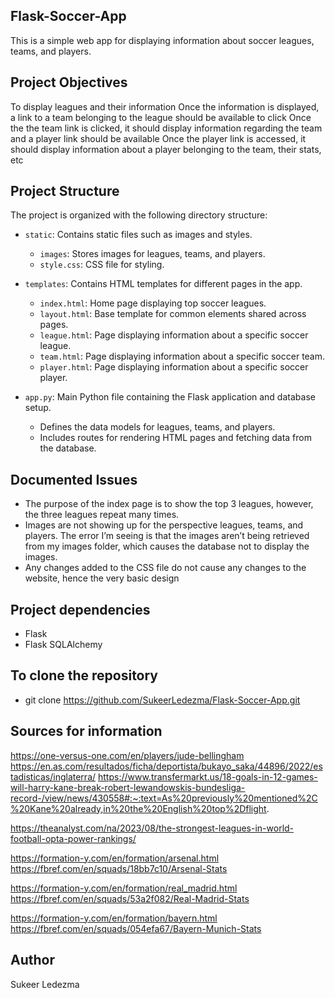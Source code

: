## Flask-Soccer-App
This is a simple web app for displaying information about soccer leagues, teams, and players.

## Project Objectives
To display leagues and their information
Once the information is displayed, a link to a team belonging to the league should be available to click
Once the the team link is clicked, it should display information regarding the team and a player link should be available
Once the player link is accessed, it should display information about a player belonging to the team, their stats, etc

## Project Structure

The project is organized with the following directory structure:

- `static`: Contains static files such as images and styles.
    - `images`: Stores images for leagues, teams, and players.
    - `style.css`: CSS file for styling.

- `templates`: Contains HTML templates for different pages in the app.
    - `index.html`: Home page displaying top soccer leagues.
    - `layout.html`: Base template for common elements shared across pages.
    - `league.html`: Page displaying information about a specific soccer league.
    - `team.html`: Page displaying information about a specific soccer team.
    - `player.html`: Page displaying information about a specific soccer player.
    
- `app.py`: Main Python file containing the Flask application and database setup.
    - Defines the data models for leagues, teams, and players.
    - Includes routes for rendering HTML pages and fetching data from the database.

## Documented Issues
- The purpose of the index page is to show the top 3 leagues, however, the three leagues repeat many times. 
- Images are not showing up for the perspective leagues, teams, and players. The error I’m seeing is that the images aren’t being retrieved from my images folder, which 
  causes the database not to display the images.
- Any changes added to the CSS file do not cause any changes to the website, hence the very basic design

## Project dependencies
- Flask
- Flask SQLAlchemy

## To clone the repository
- git clone https://github.com/SukeerLedezma/Flask-Soccer-App.git

## Sources for information
https://one-versus-one.com/en/players/jude-bellingham
https://en.as.com/resultados/ficha/deportista/bukayo_saka/44896/2022/estadisticas/inglaterra/
https://www.transfermarkt.us/18-goals-in-12-games-will-harry-kane-break-robert-lewandowskis-bundesliga-record-/view/news/430558#:~:text=As%20previously%20mentioned%2C%20Kane%20already,in%20the%20English%20top%2Dflight.

https://theanalyst.com/na/2023/08/the-strongest-leagues-in-world-football-opta-power-rankings/

https://formation-y.com/en/formation/arsenal.html
https://fbref.com/en/squads/18bb7c10/Arsenal-Stats

https://formation-y.com/en/formation/real_madrid.html
https://fbref.com/en/squads/53a2f082/Real-Madrid-Stats

https://formation-y.com/en/formation/bayern.html
https://fbref.com/en/squads/054efa67/Bayern-Munich-Stats

## Author
Sukeer Ledezma
